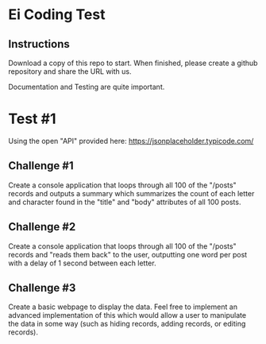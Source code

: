 # Ei Coding Test

## Instructions
Download a copy of this repo to start. When finished, please create a github repository and share the URL with us.

Documentation and Testing are quite important.


# Test #1

Using the open "API" provided here: https://jsonplaceholder.typicode.com/

## Challenge #1

Create a console application that loops through all 100 of the "/posts" records and outputs a summary which summarizes the count of each letter and character found in the "title" and "body" attributes of all 100 posts.

## Challenge #2

Create a console application that loops through all 100 of the "/posts" records and "reads them back" to the user, outputting one word per post with a delay of 1 second between each letter.

## Challenge #3

Create a basic webpage to display the data. Feel free to implement an advanced implementation of this which would allow a user to manipulate the data in some way (such as hiding records, adding records, or editing records).


